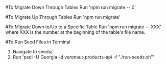 #To Migrate Down Through Tables
Run 'npm run migrate -- 0'

#To Migrate Up Through Tables
Run 'npm run migrate'

#To Migrate Down to/Up to a Specific Table
Run 'npm run migrate -- XXX' where XXX is the number at the beginning of the table's file name.

#To Run Seed Files in Terminal

1. Navigate to seeds/
2. Run 'psql -U Georgia -d veronaut-products-api -f "./run-seeds.sh"'